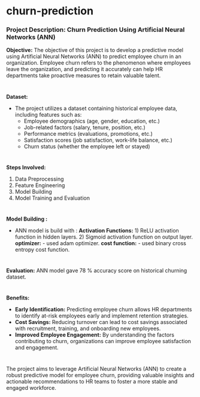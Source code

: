 # churn-prediction
### Project Description: Churn Prediction Using Artificial Neural Networks (ANN)

**Objective:**
The objective of this project is to develop a predictive model using Artificial Neural Networks (ANN) to predict employee churn in an organization. Employee churn refers to the phenomenon where employees leave the organization, and predicting it accurately can help HR departments take proactive measures to retain valuable talent.
#
**Dataset:**
- The project utilizes a dataset containing historical employee data, including features such as:
  - Employee demographics (age, gender, education, etc.)
  - Job-related factors (salary, tenure, position, etc.)
  - Performance metrics (evaluations, promotions, etc.)
  - Satisfaction scores (job satisfaction, work-life balance, etc.)
  - Churn status (whether the employee left or stayed)
#
**Steps Involved:**

1) Data Preprocessing
2) Feature Engineering
3) Model Building
4) Model Training and Evaluation
#
**Model Building :**
   - ANN model is build with :
       **Activation Functions:**
                  1) ReLU activation function in hidden layers.
                  2) Sigmoid activation function on output layer.
        **optimizer:**
               - used adam optimizer.
        **cost function:**
               - used binary cross entropy cost function.
# 
**Evaluation:**
    ANN model gave 78 % accuracy score on historical churning dataset.
#
**Benefits:**
- **Early Identification:** Predicting employee churn allows HR departments to identify at-risk employees early and implement retention strategies.
- **Cost Savings:** Reducing turnover can lead to cost savings associated with recruitment, training, and onboarding new employees.
- **Improved Employee Engagement:** By understanding the factors contributing to churn, organizations can improve employee satisfaction and engagement.

#
The project aims to leverage Artificial Neural Networks (ANN) to create a robust predictive model for employee churn, providing valuable insights and actionable recommendations to HR teams to foster a more stable and engaged workforce.
